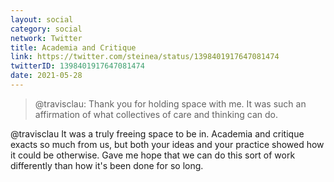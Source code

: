 ```yaml
---
layout: social
category: social
network: Twitter
title: Academia and Critique
link: https://twitter.com/steinea/status/1398401917647081474
twitterID: 1398401917647081474
date: 2021-05-28
---
```


> @travisclau: Thank you for holding space with me. It was such an affirmation of what collectives of care and thinking can do.

@travisclau It was a truly freeing space to be in. Academia and critique exacts so much from us, but both your ideas and your practice showed how it could be otherwise. Gave me hope that we can do this sort of work differently than how it's been done for so long.
